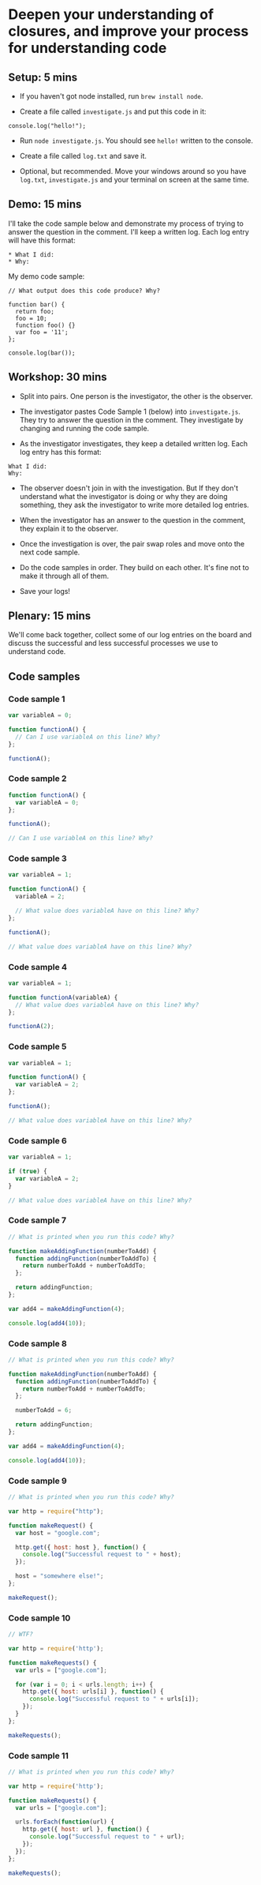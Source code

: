 # Deepen your understanding of closures, and improve your process for understanding code

## Setup: 5 mins

* If you haven't got node installed, run `brew install node`.

* Create a file called `investigate.js` and put this code in it:

```
console.log("hello!");
```

* Run `node investigate.js`.  You should see `hello!` written to the console.

* Create a file called `log.txt` and save it.

* Optional, but recommended.  Move your windows around so you have `log.txt`, `investigate.js` and your terminal on screen at the same time.

## Demo: 15 mins

I'll take the code sample below and demonstrate my process of trying to answer the question in the comment.  I'll keep a written log.  Each log entry will have this format:

```
* What I did:
* Why:
```

My demo code sample:

```
// What output does this code produce? Why?

function bar() {
  return foo;
  foo = 10;
  function foo() {}
  var foo = '11';
};

console.log(bar());
```

## Workshop: 30 mins

* Split into pairs.  One person is the investigator, the other is the observer.

* The investigator pastes Code Sample 1 (below) into `investigate.js`.  They try to answer the question in the comment.  They investigate by changing and running the code sample.

* As the investigator investigates, they keep a detailed written log.  Each log entry has this format:

```
What I did:
Why:
```

* The observer doesn't join in with the investigation.  But If they don't understand what the investigator is doing or why they are doing something, they ask the investigator to write more detailed log entries.

* When the investigator has an answer to the question in the comment, they explain it to the observer.

* Once the investigation is over, the pair swap roles and move onto the next code sample.

* Do the code samples in order.  They build on each other. It's fine not to make it through all of them.

* Save your logs!

## Plenary: 15 mins

We'll come back together, collect some of our log entries on the board and discuss the successful and less successful processes we use to understand code.

## Code samples

### Code sample 1

```js
var variableA = 0;

function functionA() {
  // Can I use variableA on this line? Why?
};

functionA();
```

### Code sample 2

```js
function functionA() {
  var variableA = 0;
};

functionA();

// Can I use variableA on this line? Why?
```

### Code sample 3

```js
var variableA = 1;

function functionA() {
  variableA = 2;

  // What value does variableA have on this line? Why?
};

functionA();

// What value does variableA have on this line? Why?
```

### Code sample 4

```js
var variableA = 1;

function functionA(variableA) {
  // What value does variableA have on this line? Why?
};

functionA(2);
```

### Code sample 5

```js
var variableA = 1;

function functionA() {
  var variableA = 2;
};

functionA();

// What value does variableA have on this line? Why?
```

### Code sample 6

```js
var variableA = 1;

if (true) {
  var variableA = 2;
}

// What value does variableA have on this line? Why?
```

### Code sample 7

```js
// What is printed when you run this code? Why?

function makeAddingFunction(numberToAdd) {
  function addingFunction(numberToAddTo) {
    return numberToAdd + numberToAddTo;
  };

  return addingFunction;
};

var add4 = makeAddingFunction(4);

console.log(add4(10));
```

### Code sample 8

```js
// What is printed when you run this code? Why?

function makeAddingFunction(numberToAdd) {
  function addingFunction(numberToAddTo) {
    return numberToAdd + numberToAddTo;
  };

  numberToAdd = 6;

  return addingFunction;
};

var add4 = makeAddingFunction(4);

console.log(add4(10));
```

### Code sample 9

```js
// What is printed when you run this code? Why?

var http = require("http");

function makeRequest() {
  var host = "google.com";

  http.get({ host: host }, function() {
    console.log("Successful request to " + host);
  });

  host = "somewhere else!";
};

makeRequest();
```

### Code sample 10

```js
// WTF?

var http = require('http');

function makeRequests() {
  var urls = ["google.com"];

  for (var i = 0; i < urls.length; i++) {
    http.get({ host: urls[i] }, function() {
      console.log("Successful request to " + urls[i]);
    });
  }
};

makeRequests();
```

### Code sample 11

```js
// What is printed when you run this code? Why?

var http = require('http');

function makeRequests() {
  var urls = ["google.com"];

  urls.forEach(function(url) {
    http.get({ host: url }, function() {
      console.log("Successful request to " + url);
    });
  });
};

makeRequests();
```
